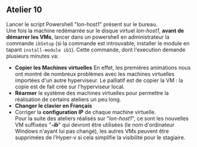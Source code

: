 ﻿## Atelier 10
Lancer le script Powershell "lon-host1" présent sur le bureau.  
Une fois la machine redémarrée sur le disque virtuel *lon-host1*, **avant de démarrer les VMs**, lancer dans un powershell en administrateur la commande `ibSetup` (si la commande est introuvable, installer le module en tapant `install-module ib1`). Cette commande, dont l'execution demande plusieurs minutes va:
* **Copier les Machines virtuelles** En effet, les premières animations nous ont montré de nombreux problèmes avec les machines virtuelles importées d'un autre hyperviseur. Le palliatif est de copier la VM : la copie est de fait crée sur l'hyperviseur local.
* **Réarmer** le système des machines virtuelles pour permettre la réalisation de certains ateliers un peu long.
* **Changer le clavier en Français**
* Corriger la **configuration IP** de chaque machine virtuelle.  
Pour la suite des ateliers réalisés sur "*lon-host1*", ce sont les nouvelles VM suffixées "***-ib***" qui devront être utilisées (le nom d'ordinateur Windows n'ayant lui pas changé), les autres VMs peuvent être supprimées de l'Hyper-v si cela simplifie la visibilité pour le stagiaire.
